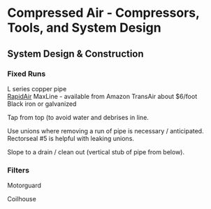 # Compressed Air - Compressors, Tools, and System Design

## System Design & Construction

### Fixed Runs

L series copper pipe  
[RapidAir](https://rapidairproducts.com) MaxLine - available from Amazon 
TransAir about $6/foot  
Black iron or galvanized  

Tap from top (to avoid water and debrises in line.

Use unions where removing a run of pipe is necessary / anticipated. Rectorseal #5 is helpful with leaking unions.

Slope to a drain / clean out (vertical stub of pipe from below).

### Filters

Motorguard

Coilhouse
